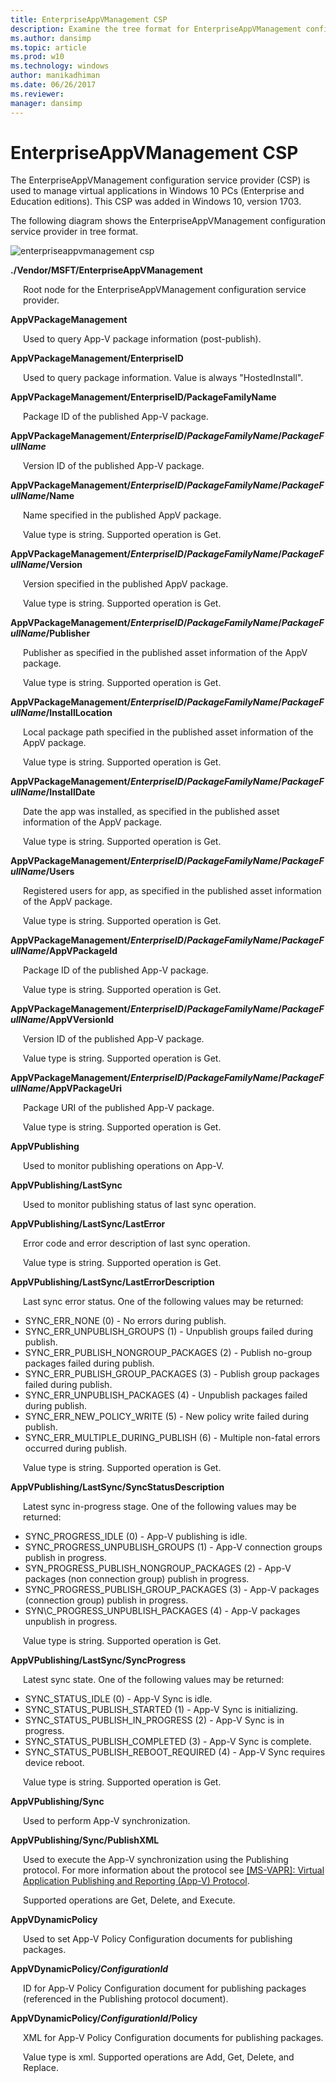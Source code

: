 ```yaml
---
title: EnterpriseAppVManagement CSP
description: Examine the tree format for EnterpriseAppVManagement configuration service provider (CSP) to manage virtual applications in Windows 10 PCs.(Enterprise and Education editions). 
ms.author: dansimp
ms.topic: article
ms.prod: w10
ms.technology: windows
author: manikadhiman
ms.date: 06/26/2017
ms.reviewer: 
manager: dansimp
---
```


# EnterpriseAppVManagement CSP

The EnterpriseAppVManagement configuration service provider (CSP) is used to manage virtual applications in Windows 10 PCs (Enterprise and Education editions). This CSP was added in Windows 10, version 1703.

The following diagram shows the EnterpriseAppVManagement configuration service provider in tree format.

![enterpriseappvmanagement csp](images/provisioning-csp-enterpriseappvmanagement.png)

**./Vendor/MSFT/EnterpriseAppVManagement**  
<p style="margin-left: 20px">Root node for the EnterpriseAppVManagement configuration service provider.</p>

**AppVPackageManagement**  
<p style="margin-left: 20px">Used to query App-V package information (post-publish).</p> 

**AppVPackageManagement/EnterpriseID**  
<p style="margin-left: 20px">Used to query package information. Value is always &quot;HostedInstall&quot;.</p>

**AppVPackageManagement/EnterpriseID/PackageFamilyName**  
<p style="margin-left: 20px">Package ID of the published App-V package.</p>

**AppVPackageManagement/*EnterpriseID*/*PackageFamilyName*/*PackageFullName***  
<p style="margin-left: 20px">Version ID of the published App-V package.</p>

**AppVPackageManagement/*EnterpriseID*/*PackageFamilyName*/*PackageFullName*/Name**  
<p style="margin-left: 20px">Name specified in the published AppV package.</p>
<p style="margin-left: 20px">Value type is string. Supported operation is Get.</p>

**AppVPackageManagement/*EnterpriseID*/*PackageFamilyName*/*PackageFullName*/Version**  
<p style="margin-left: 20px">Version specified in the published AppV package.</p>
<p style="margin-left: 20px">Value type is string. Supported operation is Get.</p>

**AppVPackageManagement/*EnterpriseID*/*PackageFamilyName*/*PackageFullName*/Publisher**  
<p style="margin-left: 20px">Publisher as specified in the published asset information of the AppV package.</p>
<p style="margin-left: 20px">Value type is string. Supported operation is Get.</p>

**AppVPackageManagement/*EnterpriseID*/*PackageFamilyName*/*PackageFullName*/InstallLocation**  
<p style="margin-left: 20px">Local package path specified in the published asset information of the AppV package.</p>
<p style="margin-left: 20px">Value type is string. Supported operation is Get.</p>

**AppVPackageManagement/*EnterpriseID*/*PackageFamilyName*/*PackageFullName*/InstallDate**  
<p style="margin-left: 20px">Date the app was installed, as specified in the published asset information of the AppV package.</p>
<p style="margin-left: 20px">Value type is string. Supported operation is Get.</p>

**AppVPackageManagement/*EnterpriseID*/*PackageFamilyName*/*PackageFullName*/Users**  
<p style="margin-left: 20px">Registered users for app, as specified in the published asset information of the AppV package.</p>
<p style="margin-left: 20px">Value type is string. Supported operation is Get.</p>

**AppVPackageManagement/*EnterpriseID*/*PackageFamilyName*/*PackageFullName*/AppVPackageId**  
<p style="margin-left: 20px">   Package ID of the published App-V package.</p>
<p style="margin-left: 20px">Value type is string. Supported operation is Get.</p>

**AppVPackageManagement/*EnterpriseID*/*PackageFamilyName*/*PackageFullName*/AppVVersionId**  
<p style="margin-left: 20px">Version ID of the published App-V package.</p>
<p style="margin-left: 20px">Value type is string. Supported operation is Get.</p>

**AppVPackageManagement/*EnterpriseID*/*PackageFamilyName*/*PackageFullName*/AppVPackageUri**  
<p style="margin-left: 20px">Package URI of the published App-V package.</p>
<p style="margin-left: 20px">Value type is string. Supported operation is Get.</p>

**AppVPublishing**  
<p style="margin-left: 20px">Used to monitor publishing operations on App-V.</p>

**AppVPublishing/LastSync**  
<p style="margin-left: 20px">Used to monitor publishing status of last sync operation.</p>

**AppVPublishing/LastSync/LastError**  
<p style="margin-left: 20px">Error code and error description of last sync operation.</p>
<p style="margin-left: 20px">Value type is string. Supported operation is Get.</p>

**AppVPublishing/LastSync/LastErrorDescription**  
<p style="margin-left: 20px">Last sync error status. One of the following values may be returned:</p>

- SYNC\_ERR_NONE (0) - No errors during publish.
- SYNC\_ERR\_UNPUBLISH_GROUPS (1) - Unpublish groups failed during publish.
- SYNC\_ERR\_PUBLISH\_NONGROUP_PACKAGES (2) - Publish no-group packages failed during publish.
- SYNC\_ERR\_PUBLISH\_GROUP_PACKAGES (3) - Publish group packages failed during publish.
- SYNC\_ERR\_UNPUBLISH_PACKAGES (4) - Unpublish packages failed during publish.
- SYNC\_ERR\_NEW_POLICY_WRITE (5) - New policy write failed during publish.
- SYNC\_ERR\_MULTIPLE\_DURING_PUBLISH (6) - Multiple non-fatal errors occurred during publish.

<p style="margin-left: 20px">Value type is string. Supported operation is Get.</p>

**AppVPublishing/LastSync/SyncStatusDescription**  
<p style="margin-left: 20px">Latest sync in-progress stage. One of the following values may be returned:</p>

- SYNC\_PROGRESS_IDLE (0) - App-V publishing is idle.
- SYNC\_PROGRESS\_UNPUBLISH_GROUPS (1) - App-V connection groups publish in progress.
- SYN\_PROGRESS\_PUBLISH\_NONGROUP_PACKAGES (2) - App-V packages (non connection group) publish in progress.
- SYNC\_PROGRESS\_PUBLISH\_GROUP_PACKAGES (3) - App-V packages (connection group) publish in progress.
- SYN\C_PROGRESS_UNPUBLISH_PACKAGES (4) - App-V packages unpublish in progress.

<p style="margin-left: 20px">Value type is string. Supported operation is Get.</p>

<strong>AppVPublishing/LastSync/SyncProgress</strong><br/><p style="margin-left: 20px">Latest sync state. One of the following values may be returned:</p>

- SYNC\_STATUS_IDLE (0) - App-V Sync is idle.
- SYNC\_STATUS\_PUBLISH_STARTED (1) - App-V Sync is initializing.
- SYNC\_STATUS\_PUBLISH\_IN_PROGRESS (2) - App-V Sync is in progress.
- SYNC\_STATUS\_PUBLISH\_COMPLETED (3) - App-V Sync is complete.
- SYNC\_STATUS\_PUBLISH\_REBOOT_REQUIRED (4) - App-V Sync requires device reboot.

<p style="margin-left: 20px">Value type is string. Supported operation is Get.</p>

**AppVPublishing/Sync**  
<p style="margin-left: 20px">Used to perform App-V synchronization.</p>

**AppVPublishing/Sync/PublishXML**  
<p style="margin-left: 20px">Used to execute the App-V synchronization using the Publishing protocol. For more information about the protocol see <a href="https://msdn.microsoft.com/library/mt739986.aspx" data-raw-source="[[MS-VAPR]: Virtual Application Publishing and Reporting (App-V) Protocol](https://msdn.microsoft.com/library/mt739986.aspx)">[MS-VAPR]: Virtual Application Publishing and Reporting (App-V) Protocol</a>.</p>
<p style="margin-left: 20px">Supported operations are Get, Delete, and Execute.</p>


**AppVDynamicPolicy**  
<p style="margin-left: 20px">Used to set App-V Policy Configuration documents for publishing packages.</p>

**AppVDynamicPolicy/*ConfigurationId***  
<p style="margin-left: 20px">ID for App-V Policy Configuration document for publishing packages (referenced in the Publishing protocol document).</p>

**AppVDynamicPolicy/*ConfigurationId*/Policy**  
<p style="margin-left: 20px">XML for App-V Policy Configuration documents for publishing packages.</p>
<p style="margin-left: 20px">Value type is xml. Supported operations are Add, Get, Delete, and Replace.</p>

